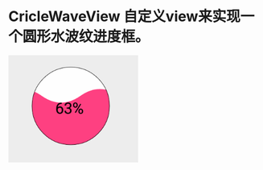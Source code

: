 # CricleWaveView 自定义view来实现一个圆形水波纹进度框。
![image](https://github.com/doudou000000/CricleWaveView/blob/master/waveview.gif)
